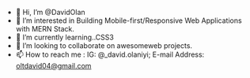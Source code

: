 - 👋 Hi, I’m @DavidOlan
- 👀 I’m interested in Building Mobile-first/Responsive Web Applications with MERN Stack.
- 🌱 I’m currently learning..CSS3
- 💞️ I’m looking to collaborate on awesomeweb projects.
- 📫 How to reach me : IG: @_david.olaniyi; E-mail Address: oltdavid04@gmail.com
   

<!---
DavidOlan/DavidOlan is a ✨ special ✨ repository because its `README.md` (this file) appears on your GitHub profile.
You can click the Preview link to take a look at your changes.
--->

